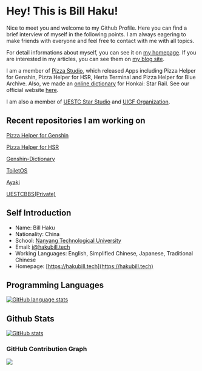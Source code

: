 # Hey! This is Bill Haku!

Nice to meet you and welcome to my Github Profile. Here you can find a brief interview of myself
in the following points. I am always eagering to make friends with everyone and feel free to
contact with me with all topics.

For detail informations about myself, you can see it on [my homepage](https://hakubill.tech/post/about_me/). If you are interested in my articles, you can see them on [my blog site](https://blog.hakubill.tech).

I am a member of [Pizza Studio](https://github.com/pizza-studio), which released Apps including Pizza Helper for Genshin, Pizza Helper for HSR, Herta Terminal and Pizza Helper for Blue Archive. Also, we made an [online dictionary](https://hsrdict.pizzastudio.org) for Honkai: Star Rail. See our official website [here](https://pizzastudio.org).

I am also a member of [UESTC Star Studio](https://github.com/UESTC-star-studio-ios) and [UIGF Organization](https://github.com/UIGF-org).

## Recent repositories I am working on

[Pizza Helper for Genshin](https://github.com/pizza-studio/GenshinPizzaHelper)

[Pizza Helper for HSR](https://github.com/pizza-studio/hsrpizzahelper)

[Genshin-Dictionary](https://github.com/Bill-Haku/genshin-langdata)

[ToiletOS](https://github.com/Bill-Haku/toiletos)

[Ayaki](https://github.com/Bill-Haku/AyakiBot)

[UESTCBBS(Private)](https://github.com/UESTC-star-studio-ios/UESTCBBS)

## Self Introduction

- Name: Bill Haku
- Nationality: China
- School: [Nanyang Technological University](https://www.ntu.edu.sg)
- Email: [i@hakubill.tech](mailto:i@hakubill.tech)
- Working Languages: English, Simplified Chinese, Japanese, Traditional Chinese
- Homepage: [https://hakubill.tech](https://hakubill.tech)

## Programming Languages

[![GitHub language stats](https://github-readme-stats.vercel.app/api/top-langs/?username=Bill-Haku&hide=css,html)](https://github.com/Bill-Haku)

## Github Stats

[![GitHub stats](https://github-readme-stats.vercel.app/api?username=Bill-Haku&show_icons=true)](https://github.com/Bill-Haku)

### GitHub Contribution Graph

<img src="https://ghchart.rshah.org/Bill-Haku" />
